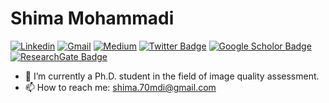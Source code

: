 <h1> Shima Mohammadi </h1>


[![Linkedin](https://img.shields.io/badge/-LinkedIn-blue?style=flat&logo=Linkedin&logoColor=white)](https://www.linkedin.com/in/shima-mohammadi-007351134/)
[![Gmail](https://img.shields.io/badge/-Gmail-c14438?style=flat&logo=Gmail&logoColor=white)](mailto:shima.70mdi@gmail.com)
[![Medium](https://github.com/Rishit-dagli/Rishit-dagli/blob/master/badges/medium.svg)](https://medium.com/@shima.70mdi) 
[![Twitter Badge](https://img.shields.io/badge/-Twitter-1da1f2?labelColor=1da1f2&logo=twitter&logoColor=white&link=https://twitter.com/shima_mdi)](https://twitter.com/shima_mdi)
[![Google Scholor Badge](https://img.shields.io/badge/-Google%20Scholar-4285F4?logo=google-scholar&link=https://scholar.google.com/citations?user=sjpFHQQAAAAJ&hl=en)](https://scholar.google.com/citations?user=sjpFHQQAAAAJ&hl=en)
[![ResearchGate Badge](https://img.shields.io/badge/Research_Gate-00CCBB.svg?&&link=https://www.researchgate.net/profile/Shima-Mohammadi-5)](https://www.researchgate.net/profile/Shima-Mohammadi-5)




- 🔭 I’m currently a Ph.D. student in the field of image quality assessment.
- 📫 How to reach me: shima.70mdi@gmail.com
